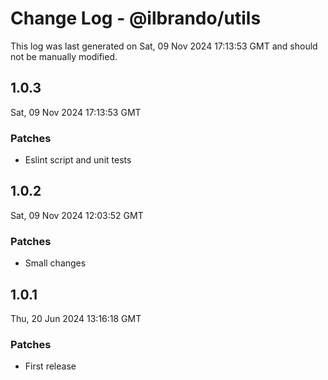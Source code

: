 # Change Log - @ilbrando/utils

This log was last generated on Sat, 09 Nov 2024 17:13:53 GMT and should not be manually modified.

## 1.0.3
Sat, 09 Nov 2024 17:13:53 GMT

### Patches

- Eslint script and unit tests

## 1.0.2
Sat, 09 Nov 2024 12:03:52 GMT

### Patches

- Small changes

## 1.0.1
Thu, 20 Jun 2024 13:16:18 GMT

### Patches

- First release

